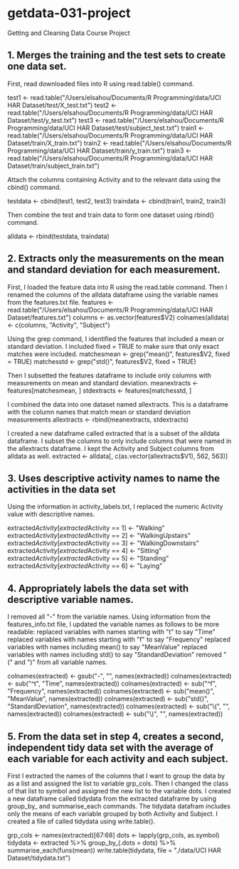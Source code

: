 # getdata-031-project
Getting and Cleaning Data Course Project

## 1. Merges the training and the test sets to create one data set.

First, read downloaded files into R using read.table() command. 

test1 <- read.table("/Users/elsahou/Documents/R Programming/data/UCI HAR Dataset/test/X_test.txt")
test2 <- read.table("/Users/elsahou/Documents/R Programming/data/UCI HAR Dataset/test/y_test.txt")
test3 <- read.table("/Users/elsahou/Documents/R Programming/data/UCI HAR Dataset/test/subject_test.txt")
train1 <- read.table("/Users/elsahou/Documents/R Programming/data/UCI HAR Dataset/train/X_train.txt")
train2 <- read.table("/Users/elsahou/Documents/R Programming/data/UCI HAR Dataset/train/y_train.txt")
train3 <- read.table("/Users/elsahou/Documents/R Programming/data/UCI HAR Dataset/train/subject_train.txt")

Attach the columns containing Activity and to the relevant data using the cbind() command. 

testdata <- cbind(test1, test2, test3)
traindata <- cbind(train1, train2, train3)

Then combine the test and train data to form one dataset using rbind() command. 

alldata <- rbind(testdata, traindata)

## 2. Extracts only the measurements on the mean and standard deviation for each measurement.

First, I loaded the feature data into R using the read.table command.
Then I renamed the columns of the alldata dataframe using the variable names from the features.txt file.
features <- read.table("/Users/elsahou/Documents/R Programming/data/UCI HAR Dataset/features.txt")
columns <- as.vector(features$V2) 
colnames(alldata) <- c(columns, "Activity", "Subject")

Using the grep command, I identified the features that included a mean or standard deviation.  I included fixed = TRUE to make sure that only exact matches were included.
matchesmean <- grep("mean()", features$V2, fixed = TRUE)
matchesstd <- grep("std()", features$V2, fixed = TRUE)

Then I subsetted the features dataframe to include only columns with measurements on mean and standard deviation. 
meanextracts <- features[matchesmean, ]
stdextracts <- features[matchesstd, ]

I combined the data into one dataset named allextracts. 
This is a dataframe with the column names that match mean or standard deviation measurements
allextracts <- rbind(meanextracts, stdextracts)

I created a new dataframe called extracted that is a subset of the alldata dataframe.
I subset the columns to only include columns that were named in the allextracts dataframe. 
I kept the Activity and Subject columns from alldata as well. 
extracted <- alldata[, c(as.vector(allextracts$V1), 562, 563)]

## 3. Uses descriptive activity names to name the activities in the data set

Using the information in activity_labels.txt, I replaced the numeric Activity value with descriptive names.

extracted$Activity[extracted$Activity == 1] <- "Walking"
extracted$Activity[extracted$Activity == 2] <- "WalkingUpstairs"
extracted$Activity[extracted$Activity == 3] <- "WalkingDownstairs"
extracted$Activity[extracted$Activity == 4] <- "Sitting"
extracted$Activity[extracted$Activity == 5] <- "Standing"
extracted$Activity[extracted$Activity == 6] <- "Laying"

## 4. Appropriately labels the data set with descriptive variable names.

I removed all "-" from the variable names. 
Using information from the features_info.txt file, I updated the variable names as follows to be more readable:
replaced variables with names starting with "t" to say "Time" 
replaced variables with names starting with "f" to say "Frequency"
replaced variables with names including mean() to say "MeanValue"
replaced variables with names including std() to say "StandardDeviation"
removed "(" and ")" from all variable names. 

colnames(extracted) <- gsub("-", "", names(extracted))
colnames(extracted) <- sub("^t", "Time", names(extracted))
colnames(extracted) <- sub("^f", "Frequency", names(extracted))
colnames(extracted) <- sub("mean()", "MeanValue", names(extracted))
colnames(extracted) <- sub("std()", "StandardDeviation", names(extracted))
colnames(extracted) <- sub("\\(", "", names(extracted))
colnames(extracted) <- sub("\\)", "", names(extracted))

## 5. From the data set in step 4, creates a second, independent tidy data set with the average of each variable for each activity and each subject.

First I extracted the names of the columns that I want to group the data by as a list and assigned the list to variable grp_cols.
Then I changed the class of that list to symbol and assigned the new list to the variable dots.
I created a new dataframe called tidydata from the extracted dataframe by using group_by_ and summarise_each commands. 
The tidydata datafram includes only the means of each variable grouped by both Activity and Subject.
I created a file of called tidydata using write.table().

grp_cols <- names(extracted)[67:68]
dots <- lapply(grp_cols, as.symbol)
tidydata <- extracted %>% group_by_(.dots = dots) %>% summarise_each(funs(mean))
write.table(tidydata, file = "./data/UCI HAR Dataset/tidydata.txt")
